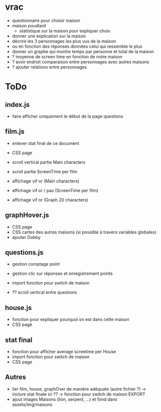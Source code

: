 # vrac
- questionnaire pour choisir maison
- maison poudlard
  - statistique sur la maison pour expliquer choix
- donner une explication sur la maison
- décrire les 3 personnages les plus vus de la maison
 - ou en fonction des réponses données celui qui ressemble le plus
- donner un graphe qui montre temps par personne et total de la maison
- ? moyenne de screen time en fonction de notre maison
- ? avoir endroit comparaison entre personnages avec autres maisons
- ? ajouter relations entre personnages

# ToDo
## index.js
- faire afficher uniquement le début de la page questions

## film.js
- enlever stat final de ce document
- CSS page
- scroll vertical partie Main characters
- scroll partie ScreenTime per film

- affichage vif or (Main characters)
- affichage vif or / pas (ScreenTime per film)
- affichage vif or (Graph 20 characters)

## graphHover.js
- CSS page
- CSS cartes des autres maisons (si possible à travers variables globales)
- ajouter Dobby

## questions.js
- gestion comptage point
- gestion clic sur réponses et enregistrement points

- import fonction pour switch de maison
- ?? scroll vertical entre questions

## house.js
- fonction pour expliquer pourquoi on est dans cette maison
- CSS page

## stat final
- fonction pour afficher average screetime per House
- import fonction pour switch de maison
- CSS page

## Autres
- lier film, house, graphOver de manière adéquate (autre fichier ?) 
  -> inclure stat finale ici ??
  -> fonction pour switch de maison EXPORT
- ajout images Maisons (lion, serpent, ...) et fond dans assets/img/maisons